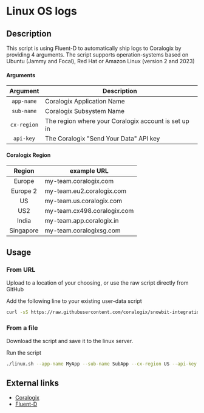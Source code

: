 # Linux OS logs

## Description
This script is using Fluent-D to automatically ship logs to Coralogix by providing 4 arguments.
The script supports operation-systems based on Ubuntu (Jammy and Focal), Red Hat or Amazon Linux (version 2 and 2023)

#### Arguments
|   Argument    | Description                                          |
|:-------------:|------------------------------------------------------|
|  `app-name`   | Coralogix Application Name                           |
|  `sub-name`   | Coralogix Subsystem Name                             |
|  `cx-region`  | The region where your Coralogix account is set up in |
|   `api-key`   | The Coralogix "Send Your Data" API key               |

#### Coralogix Region
|   Region    | example URL                 |
|:-----------:|-----------------------------|
|   Europe    | my-team.coralogix.com       |
|  Europe 2   | my-team.eu2.coralogix.com   |
|     US      | my-team.us.coralogix.com    |
|     US2     | my-team.cx498.coralogix.com |
|    India    | my-team.app.coralogix.in    |
|  Singapore  | my-team.coralogixsg.com     |

## Usage

### From URL
Upload to a location of your choosing, or use the raw script directly from GitHub 

Add the following line to your existing user-data script
```bash
curl -sS https://raw.githubusercontent.com/coralogix/snowbit-integrations/feature/os-logs-script/SIEM%20%26%20SaaS/OS%20Logs/Linux/linux.sh | bash -s -- --app-name MyApp --sub-name SubApp --cx-region US --api-key abc123
```

### From a file
Download the script and save it to the linux server.

Run the script 
```bash
./linux.sh --app-name MyApp --sub-name SubApp --cx-region US --api-key abc123
```

## External links
* [Coralogix](https://coralogix.com/)
* [Fluent-D](https://docs.fluentd.org/)
